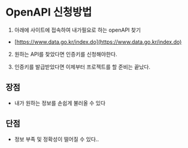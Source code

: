 # OpenAPI 신청방법

1. 아래에 사이트에 접속하여 내가필요로 하는 openAPI 찾기
  
- [https://www.data.go.kr/index.do](https://www.data.go.kr/index.do)

2. 원하는 API를 찾았다면 인증키를 신청해야한다.  

3. 인증키를 발급받았다면 이제부터 프로젝트를 할 준비는 끝났다.
## 장점
- 내가 원하는 정보를 손쉽게 불러올 수 있다


## 단점 
- 정보 부족 및 정확성이 떨어질 수 있다..